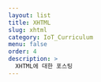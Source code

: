 ```yaml
---
layout: list
title: XHTML
slug: xhtml
category: IoT_Curriculum
menu: false
order: 4
description: >
  XHTML에 대한 포스팅
---
```

